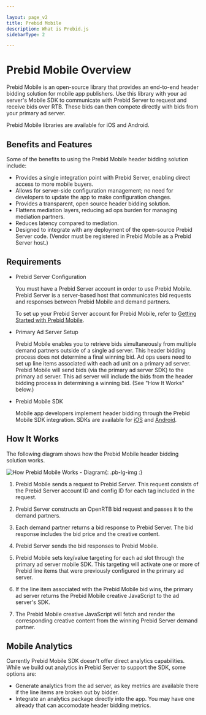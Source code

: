 ```yaml
---

layout: page_v2
title: Prebid Mobile
description: What is Prebid.js
sidebarType: 2

---
```


# Prebid Mobile Overview

Prebid Mobile is an open-source library that provides an end-to-end header bidding solution for mobile app publishers. Use this library with your ad server's Mobile SDK to communicate with Prebid Server to request and receive bids over RTB. These bids can then compete directly with bids from your primary ad server.

Prebid Mobile libraries are available for iOS and Android.

## Benefits and Features

Some of the benefits to using the Prebid Mobile header bidding solution include:

-   Provides a single integration point with Prebid Server, enabling direct access to more mobile buyers.
-   Allows for server-side configuration management; no need for developers to update the app to make configuration changes.
-   Provides a transparent, open source header bidding solution.
-   Flattens mediation layers, reducing ad ops burden for managing mediation partners.
-   Reduces latency compared to mediation.
-   Designed to integrate with any deployment of the open-source Prebid Server code. (Vendor must be registered in Prebid Mobile as a Prebid Server host.)

## Requirements

-   Prebid Server Configuration

    You must have a Prebid Server account in order to use Prebid Mobile. Prebid Server is a server-based host that communicates bid requests and responses between Prebid Mobile and demand partners.  

    To set up your Prebid Server account for Prebid Mobile, refer to [Getting Started with Prebid Mobile]({{site.github.url}}/prebid-mobile/prebid-mobile-pbs.html).

-   Primary Ad Server Setup

    Prebid Mobile enables you to retrieve bids simultaneously from multiple demand partners outside of a single ad server. This header bidding process does not determine a final winning bid. Ad ops users need to set up line items associated with each ad unit on a primary ad server. Prebid Mobile will send bids (via the primary ad server SDK) to the primary ad server. This ad server will include the bids from the header bidding process in determining a winning bid. (See "How It Works" below.)

-   Prebid Mobile SDK

    Mobile app developers implement header bidding through the Prebid Mobile SDK integration. SDKs are available for [iOS](https://github.com/aclrys/prebid-mobile-ios) and [Android](https://github.com/aclrys/prebid-mobile-android).

## How It Works

The following diagram shows how the Prebid Mobile header bidding solution works.

![How Prebid Mobile Works - Diagram]({{site.baseurl}}/assets/images/prebid-mobile/pbm-overview-flow.png){: .pb-lg-img :}

1.  Prebid Mobile sends a request to Prebid Server. This request consists of the Prebid Server account ID and config ID for each tag included in the request.

2.  Prebid Server constructs an OpenRTB bid request and passes it to the demand partners.  

3.  Each demand partner returns a bid response to Prebid Server. The bid response includes the bid price and the creative content.

4.  Prebid Server sends the bid responses to Prebid Mobile.

5.  Prebid Mobile sets key/value targeting for each ad slot through the primary ad server mobile SDK. This targeting will activate one or more of Prebid line items that were previously configured in the primary ad server.

6.  If the line item associated with the Prebid Mobile bid wins, the primary ad server returns the Prebid Mobile creative JavaScript to the ad server's SDK.

7.  The Prebid Mobile creative JavaScript will fetch and render the corresponding creative content from the winning Prebid Server demand partner.

## Mobile Analytics

Currently Prebid Mobile SDK doesn't offer direct analytics capabilities. While we build out analytics in Prebid Server to support the SDK, some options are:

- Generate analytics from the ad server, as key metrics are available there if the line items are broken out by bidder.
- Integrate an analytics package directly into the app. You may have one already that can accomodate header bidding metrics.
